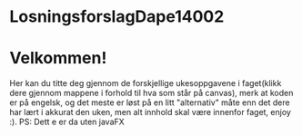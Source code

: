 # LosningsforslagDape14002

# Velkommen! 

Her kan du titte deg gjennom de forskjellige ukesoppgavene i faget(klikk dere gjennom mappene i forhold til hva som står på canvas), merk at koden er på engelsk, og det meste er løst på en litt "alternativ" måte enn det dere har lært i akkurat den uken, men alt innhold skal være innenfor faget, enjoy :). PS: Dett e er da uten javaFX
